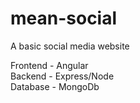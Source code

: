 # mean-social

A basic social media website 

Frontend - Angular
<br>
Backend - Express/Node
<br>
Database - MongoDb
